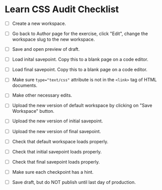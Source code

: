 # Learn CSS Audit Checklist

- [ ] Create a new workspace.
- [ ] Go back to Author page for the exercise, click "Edit", change the workspace slug to the new workspace.
- [ ] Save and open preview of draft.
- [ ] Load inital savepoint. Copy this to a blank page on a code editor.
- [ ] Load final savepoint. Copy this to a blank page on a code editor.
- [ ] Make sure `type="text/css"` attribute is not in the `<link>` tag of HTML documents.
- [ ] Make other necessary edits.
- [ ] Upload the new version of default workspace by clicking on "Save Workspace" button.
- [ ] Upload the new version of initial savepoint.
- [ ] Upload the new version of final savepoint.
- [ ] Check that default workspace loads properly.
- [ ] Check that initial savepoint loads properly.
- [ ] Check that final savepoint loads properly.

- [ ] Make sure each checkpoint has a hint.

- [ ] Save draft, but do NOT publish until last day of production.
